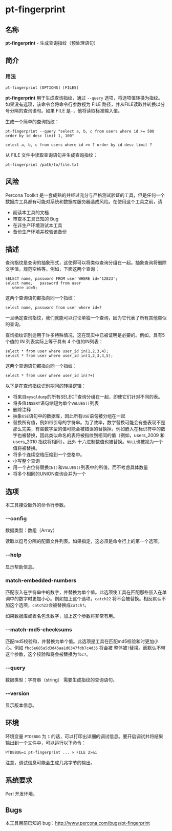 # pt-fingerprint

## 名称

**pt-fingerprint** - 生成查询指纹（预处理语句）

## 简介

### 用法

```
pt-fingerprint [OPTIONS] [FILES]
```

**pt-fingerprint** 用于生成查询指纹，通过 `--query` 选项，将选项值转换为指纹。如果没有选项，该命令会将命令行参数视为 FILE 路径，并从FILE读取并转换以分号分隔的查询语句。如果 FILE 是`-`，他将读取标准输入值。

生成一个简单的查询指纹：
```
pt-fingerprint --query "select a, b, c from users where id >= 500 order by id desc limit 1, 100"
```
```
select a, b, c from users where id >= ? order by id desc limit ?
```
从 FILE 文件中读取查询语句并生成查询指纹：
```
pt-fingerprint /path/to/file.txt
```
## 风险

Percona Toolkit 是一套成熟的并经过充分与严格测试验证的工具，但是任何一个数据库工具都有可能对系统和数据库服务器造成风险。在使用这个工具之前，请
* 阅读本工具的文档
* 审查本工具已知的 Bug
* 在非生产环境测试本工具
* 备份生产环境并校验该备份

## 描述

查询指纹是查询的抽象形式，这使得可以将类似查询分组在一起。抽象查询将删除文字值，规范空格等。例如，下面这两个查询：
```
SELECT name, password FROM user WHERE id='12823';
select name,   password from user
   where id=5;
```
这两个查询语句都指向同一个指纹：
```
select name, password from user where id=?
```
一旦确定查询指纹，我们就能可以讨论单独一个查询，因为它代表了所有其他类似的查询。

查询指纹识别适用于许多特殊情况，这在现实中已被证明是必要的。例如，具有5个值的 IN 列表实际上等于具有 4 个值的IN列表：
```
select * from user where user_id in(1,2,3,4);
select * from user where user_id in(1,2,3,4,5);
```
这两个查询语句都指向同一个指纹：
```
select * from user where user_id in(?+)
```
以下是在查询指纹识别期间的转换逻辑：
* 将来自`mysqldump`的所有SELECT查询分组在一起，即使它们针对不同的表。
* 将多值`INSERT`语句缩短为单个`VALUES()`列表
* 删除注释
* 抽象`USE`语句中的数据库，因此所有`USE`语句被分组在一起
* 替换所有值，例如带引号的字符串。为了效率，数字替换可能会有些表现不是那么完美，有些数字型的值可能会被错误的替换掉。例如嵌入在标识符中的数字也被替换，因此类似命名的表将被指纹到相同的值（例如，users_2009 和 users_2010 指纹将相同）。此外 十六进制数值也被替换。`NULL`也被视为一个值将被替换。
* 将多个连续空格压缩到一个空格中。
* 小写整个查询
* 用一个占位符替换`IN()`和`VALUES()`列表中的所值，而不考虑具体数量
* 将多个相同的UNION查询合并为一个
 
## 选项

本工具接受额外的命令行参数。

### --config

数据类型：数组（Array）

读取以逗号分隔的配置文件列表。如果指定，这必须是命令行上的第一个选项。

### --help
显示帮助信息。



### match-embedded-numbers

匹配嵌入在字符串中的数字，并替换为单个值。此选项使工具在匹配那些嵌入在单词中的数字时更加小心。例如加上这个选项，`catch22` 将不会被替换。相反默认不加这个选项，`catch22`会被替换成`catch?`。

如果数据库或表名包含数字，加上这个参数将非常有用。

### --match-md5-checksums
匹配md5校验和，并替换为单个值。此选项是工具在匹配md5校验和时更加小心。例如 `fbc5e685a5d3d45aa1d0347fdb7c4d35` 将会被
整体被`?`替换。而默认不带这个参数，这个校验和将会被替换为`fbc?`。

### --query
数据类型：字符串（string）
需要生成指纹的查询语句。


### --version
显示版本信息。

## 环境

环境变量 `PTDEBUG` 为 `1` 的话，可以打印出详细的调试信息。要开启调试并将结果输出到一个文件中，可以运行以下命令：
```
PTDEBUG=1 pt-fingerprint ... > FILE 2>&1
```
注意，调试信息可能会生成几兆字节的输出。

## 系统要求

Perl 开发环境。

## Bugs

本工具目前已知的 bug：http://www.percona.com/bugs/pt-fingerprint

